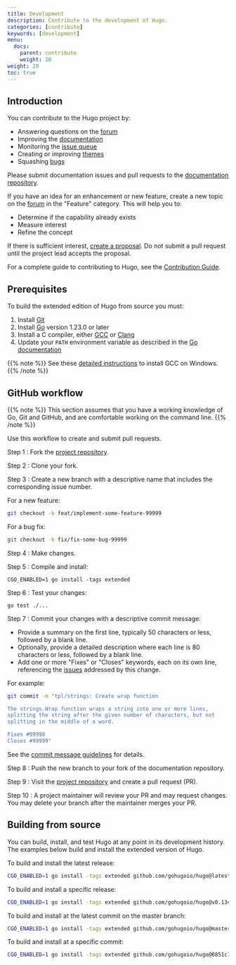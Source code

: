 ```yaml
---
title: Development
description: Contribute to the development of Hugo.
categories: [contribute]
keywords: [development]
menu:
  docs:
    parent: contribute
    weight: 20
weight: 20
toc: true
---
```


## Introduction

You can contribute to the Hugo project by:

- Answering questions on the [forum]
- Improving the [documentation]
- Monitoring the [issue queue]
- Creating or improving [themes]
- Squashing [bugs]

Please submit documentation issues and pull requests to the [documentation repository].

If you have an idea for an enhancement or new feature, create a new topic on the [forum] in the "Feature" category. This will help you to:

- Determine if the capability already exists
- Measure interest
- Refine the concept

If there is sufficient interest, [create a proposal]. Do not submit a pull request until the project lead accepts the proposal.

For a complete guide to contributing to Hugo, see the [Contribution Guide].

[bugs]: https://github.com/gohugoio/hugo/issues?q=is%3Aopen+is%3Aissue+label%3ABug
[contributing]: CONTRIBUTING.md
[create a proposal]: https://github.com/gohugoio/hugo/issues/new?labels=Proposal%2C+NeedsTriage&template=feature_request.md
[documentation repository]: https://github.com/gohugoio/hugoDocs
[documentation]: https://gohugo.io/documentation
[forum]: https://discourse.gohugo.io
[issue queue]: https://github.com/gohugoio/hugo/issues
[themes]: https://themes.gohugo.io/
[contribution guide]: https://github.com/gohugoio/hugo/blob/master/CONTRIBUTING.md

## Prerequisites

To build the extended edition of Hugo from source you must:

1. Install [Git]
1. Install [Go] version 1.23.0 or later
1. Install a C compiler, either [GCC] or [Clang]
1. Update your `PATH` environment variable as described in the [Go documentation]

[Clang]: https://clang.llvm.org/
[GCC]: https://gcc.gnu.org/
[Git]: https://git-scm.com/book/en/v2/Getting-Started-Installing-Git
[Go documentation]: https://go.dev/doc/code#Command
[Go]: https://go.dev/doc/install

{{% note %}}
See these [detailed instructions](https://discourse.gohugo.io/t/41370) to install GCC on Windows.
{{% /note %}}

## GitHub workflow

{{% note %}}
This section assumes that you have a working knowledge of Go, Git and GitHub, and are comfortable working on the command line.
{{% /note %}}

Use this workflow to create and submit pull requests.

Step 1
: Fork the [project repository].

[project repository]: https://github.com/gohugoio/hugo/

Step 2
: Clone your fork.

Step 3
: Create a new branch with a descriptive name that includes the corresponding issue number.

For a new feature:

```sh
git checkout -b feat/implement-some-feature-99999
```

For a bug fix:

```sh
git checkout -b fix/fix-some-bug-99999
```

Step 4
: Make changes.

Step 5
: Compile and install:

```text
CGO_ENABLED=1 go install -tags extended
```

Step 6
: Test your changes:

```text
go test ./...
```

Step 7
: Commit your changes with a descriptive commit message:

- Provide a summary on the first line, typically 50 characters or less, followed by a blank line.
- Optionally, provide a detailed description where each line is 80 characters or less, followed by a blank line.
- Add one or more "Fixes" or "Closes" keywords, each on its own line, referencing the [issues] addressed by this change.

[issues]: https://github.com/gohugoio/hugo/issues

For example:

```sh
git commit -m "tpl/strings: Create wrap function

The strings.Wrap function wraps a string into one or more lines,
splitting the string after the given number of characters, but not
splitting in the middle of a word.

Fixes #99998
Closes #99999"
```

See the [commit message guidelines] for details.

[commit message guidelines]: https://github.com/gohugoio/hugo/blob/master/CONTRIBUTING.md#git-commit-message-guidelines

Step 8
: Push the new branch to your fork of the documentation repository.

Step 9
: Visit the [project repository] and create a pull request (PR).

Step 10
: A project maintainer will review your PR and may request changes. You may delete your branch after the maintainer merges your PR.

## Building from source

You can build, install, and test Hugo at any point in its development history. The examples below build and install the extended version of Hugo.

To build and install the latest release:

```sh
CGO_ENABLED=1 go install -tags extended github.com/gohugoio/hugo@latest
```

To build and install a specific release:

```sh
CGO_ENABLED=1 go install -tags extended github.com/gohugoio/hugo@v0.134.2
```

To build and install at the latest commit on the master branch:

```sh
CGO_ENABLED=1 go install -tags extended github.com/gohugoio/hugo@master
```

To build and install at a specific commit:

```sh
CGO_ENABLED=1 go install -tags extended github.com/gohugoio/hugo@0851c17
```

